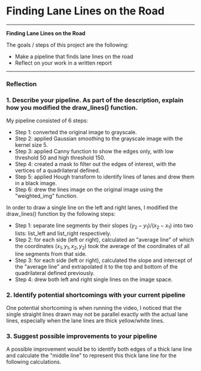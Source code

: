 # **Finding Lane Lines on the Road** 

---

**Finding Lane Lines on the Road**

The goals / steps of this project are the following:
* Make a pipeline that finds lane lines on the road
* Reflect on your work in a written report

---

### Reflection

### 1. Describe your pipeline. As part of the description, explain how you modified the draw_lines() function.

My pipeline consisted of 6 steps:

- Step 1: converted the original image to grayscale. 
- Step 2: applied Gaussian smoothing to the grayscale image with the kernel size 5.
- Step 3: applied Canny function to show the edges only, with low threshold 50 and high threshold 150.
- Step 4: created a mask to filter out the edges of interest, with the vertices of a quadrilateral defined.
- Step 5: applied Hough transform to identify lines of lanes and drew them in a black image.
- Step 6: drew the lines image on the original image using the "weighted_img" function.


In order to draw a single line on the left and right lanes, I modified the draw_lines() function by the following steps: 
- Step 1: separate line segments by their slopes $(y_2-y_1)/(x_2-x_1)$ into two lists: list_left and list_right respectively.
- Step 2: for each side (left or right), calculated an "average line" of which the coordinates $(x_1, y_1, x_2, y_2)$ took the average of the coordinates of all line segments from that side.
- Step 3: for each side (left or right), calculated the slope and intercept of the "average line" and extrapolated it to the top and bottom of the quadrilateral defined previously. 
- Step 4: drew both left and right single lines on the image space.


### 2. Identify potential shortcomings with your current pipeline

One potential shortcoming is when running the video, I noticed that the single straight lines drawn may not be parallel exactly with the actual lane lines, especially when the lane lines are thick yellow/white lines.

### 3. Suggest possible improvements to your pipeline

A possible improvement would be to identify both edges of a thick lane line and calculate the "middle line" to represent this thick lane line for the following calculations. 